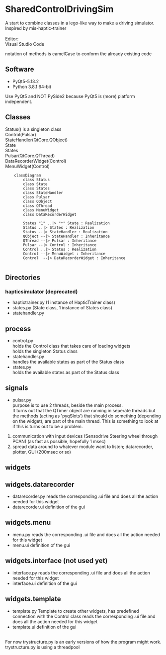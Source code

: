 # SharedControlDrivingSim

A start to combine classes in a lego-like way to make a driving simulator.<br>
Inspired by mis-haptic-trainer
<br><br>
Editor:<br>
Visual Studio Code

notation of methods is camelCase to conform the already existing code

## Software<br>
* PyQt5-5.13.2<br>
* Python 3.8.1 64-bit<br>

Use PyQt5 and NOT PySide2 because PyQt5 is (more) platform independent.<br>

## Classes
Status() is a singleton class <br>
Control(Pulsar) <br>
StateHandler(QtCore.QObject) <br>
State <br>
States <br>
Pulsar(QtCore.QThread) <br>
DataRecorderWidget(Control) <br>
MenuWidget(Control) <br>

```mermaid
    classDiagram
        class Status
        class State
        class States
        class StateHandler
        class Pulsar
        class QObject
        class QThread
        class MenuWidget
        class DataRecorderWidget

        States "1" ..|> "*" State : Realization
        Status ..|> States : Realization
        Status ..|> StateHandler : Realization
        QObject --|> StateHandler : Inheritance
        QThread --|> Pulsar : Inheritance
        Pulsar --|> Control : Inheritance
        Control ..|> Status : Realization
        Control --|> MenuWidget : Inheritance
        Control  --|> DataRecorderWidget : Inheritance
      

```
## Directories

### hapticsimulator (deprecated)

* haptictrainer.py (1 instance of HapticTrainer class) 
* states.py (State class, 1 instance of States class)
* statehandler.py

## process

* control.py <br>
holds the Control class that takes care of loading widgets <br> holds the singleton Status class
* statehandler.py <br>
handles the available states as part of the Status class
* states.py <br>
holds the available states as part of the Status class

## signals

* pulsar.py <br>
purpose is to use 2 threads, beside the main process.<br>
It turns out that the QTimer object are running in seperate threads but the methods (acting as 'pyqSlots') that should do something (depending on the widget), are part of the main thread. This is something to look at if this is turns out to be a problem.
1. communication with input devices (Sensodrive Steering wheel through PCAN) (as fast as possible, hopefully 1 msec)
2. spread data around to whatever module want to listen; datarecorder, plotter, GUI (200msec or so)

## widgets
## widgets.datarecorder
* datarecorder.py
reads the corresponding .ui file and does all the action needed for this widget
* datarecorder.ui
definition of the gui

## widgets.menu
* menu.py
reads the corresponding .ui file and does all the action needed for this widget
* menu.ui
definition of the gui

## widgets.interface (not used yet)
* interface.py
reads the corresponding .ui file and does all the action needed for this widget
* interface.ui
definition of the gui

## widgets.template
* template.py
Template to create other widgets, has predefined connection with the Control class
reads the corresponding .ui file and does all the action needed for this widget
* template.ui
definition of the gui


<br>
For now trystructure.py is an early versions of how the program might work. <br>
trystructure.py is using a threadpool
